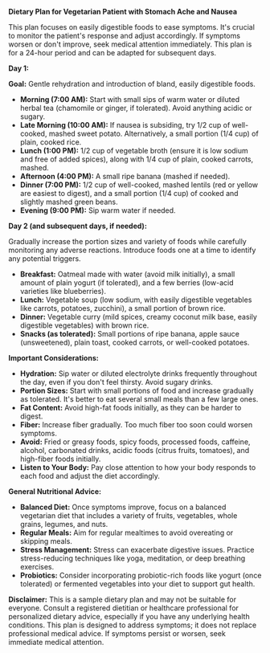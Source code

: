 **Dietary Plan for Vegetarian Patient with Stomach Ache and Nausea**

This plan focuses on easily digestible foods to ease symptoms.  It's crucial to monitor the patient's response and adjust accordingly. If symptoms worsen or don't improve, seek medical attention immediately.  This plan is for a 24-hour period and can be adapted for subsequent days.

**Day 1:**

**Goal:**  Gentle rehydration and introduction of bland, easily digestible foods.

* **Morning (7:00 AM):**  Start with small sips of warm water or diluted herbal tea (chamomile or ginger, if tolerated). Avoid anything acidic or sugary.
* **Late Morning (10:00 AM):**  If nausea is subsiding, try 1/2 cup of well-cooked, mashed sweet potato.  Alternatively, a small portion (1/4 cup) of plain, cooked rice.
* **Lunch (1:00 PM):**  1/2 cup of vegetable broth (ensure it is low sodium and free of added spices),  along with 1/4 cup of plain, cooked carrots, mashed.  
* **Afternoon (4:00 PM):**  A small ripe banana (mashed if needed).
* **Dinner (7:00 PM):**  1/2 cup of well-cooked, mashed lentils (red or yellow are easiest to digest), and a small portion (1/4 cup) of cooked and slightly mashed green beans.
* **Evening (9:00 PM):** Sip warm water if needed.

**Day 2 (and subsequent days, if needed):**

Gradually increase the portion sizes and variety of foods while carefully monitoring any adverse reactions.  Introduce foods one at a time to identify any potential triggers.

* **Breakfast:**  Oatmeal made with water (avoid milk initially), a small amount of plain yogurt (if tolerated), and a few berries (low-acid varieties like blueberries).
* **Lunch:**  Vegetable soup (low sodium, with easily digestible vegetables like carrots, potatoes, zucchini), a small portion of brown rice.
* **Dinner:**  Vegetable curry (mild spices, creamy coconut milk base, easily digestible vegetables) with brown rice.  
* **Snacks (as tolerated):**  Small portions of ripe banana, apple sauce (unsweetened), plain toast, cooked carrots, or well-cooked potatoes.

**Important Considerations:**


* **Hydration:** Sip water or diluted electrolyte drinks frequently throughout the day, even if you don't feel thirsty.  Avoid sugary drinks.
* **Portion Sizes:** Start with small portions of food and increase gradually as tolerated.  It's better to eat several small meals than a few large ones.
* **Fat Content:** Avoid high-fat foods initially, as they can be harder to digest.
* **Fiber:**  Increase fiber gradually. Too much fiber too soon could worsen symptoms.
* **Avoid:**  Fried or greasy foods, spicy foods, processed foods, caffeine, alcohol, carbonated drinks, acidic foods (citrus fruits, tomatoes), and high-fiber foods initially.
* **Listen to Your Body:** Pay close attention to how your body responds to each food and adjust the diet accordingly.


**General Nutritional Advice:**

* **Balanced Diet:** Once symptoms improve, focus on a balanced vegetarian diet that includes a variety of fruits, vegetables, whole grains, legumes, and nuts.
* **Regular Meals:** Aim for regular mealtimes to avoid overeating or skipping meals.
* **Stress Management:** Stress can exacerbate digestive issues.  Practice stress-reducing techniques like yoga, meditation, or deep breathing exercises.
* **Probiotics:** Consider incorporating probiotic-rich foods like yogurt (once tolerated) or fermented vegetables into your diet to support gut health.

**Disclaimer:** This is a sample dietary plan and may not be suitable for everyone.  Consult a registered dietitian or healthcare professional for personalized dietary advice, especially if you have any underlying health conditions.  This plan is designed to address symptoms; it does not replace professional medical advice.  If symptoms persist or worsen, seek immediate medical attention.